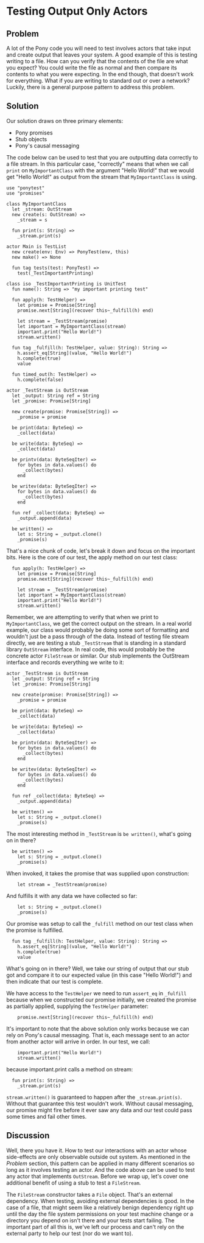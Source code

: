 # Testing Output Only Actors

## Problem

A lot of the Pony code you will need to test involves actors that take input
and create output that leaves your system. A good example of this is testing
writing to a file. How can you verify that the contents of the file are what
you expect? You could write the file as normal and then compare its contents to
what you were expecting. In the end though, that doesn't work for everything.
What if you are writing to standard out or over a network? Luckily, there is a
general purpose pattern to address this problem.

## Solution

Our solution draws on three primary elements:

* Pony promises
* Stub objects
* Pony's causal messaging

The code below can be used to test that you are outputting data correctly to a
file stream. In this particular case, "correctly" means that when we call
`print` on `MyImportantClass` with the argument "Hello World!" that we would
get "Hello World!" as output from the stream that `MyImportantClass` is using.

```pony
use "ponytest"
use "promises"

class MyImportantClass
  let _stream: OutStream
  new create(s: OutStream) =>
    _stream = s

  fun print(s: String) =>
    _stream.print(s)

actor Main is TestList
  new create(env: Env) => PonyTest(env, this)
  new make() => None

  fun tag tests(test: PonyTest) =>
    test(_TestImportantPrinting)

class iso _TestImportantPrinting is UnitTest
  fun name(): String => "my important printing test"

  fun apply(h: TestHelper) =>
    let promise = Promise[String]
    promise.next[String](recover this~_fulfill(h) end)

    let stream = _TestStream(promise)
    let important = MyImportantClass(stream)
    important.print("Hello World!")
    stream.written()

  fun tag _fulfill(h: TestHelper, value: String): String =>
    h.assert_eq[String](value, "Hello World!")
    h.complete(true)
    value

  fun timed_out(h: TestHelper) =>
    h.complete(false)

actor _TestStream is OutStream
  let _output: String ref = String
  let _promise: Promise[String]

  new create(promise: Promise[String]) =>
    _promise = promise

  be print(data: ByteSeq) =>
    _collect(data)

  be write(data: ByteSeq) =>
    _collect(data)

  be printv(data: ByteSeqIter) =>
    for bytes in data.values() do
      _collect(bytes)
    end

  be writev(data: ByteSeqIter) =>
    for bytes in data.values() do
      _collect(bytes)
    end

  fun ref _collect(data: ByteSeq) =>
    _output.append(data)

  be written() =>
    let s: String = _output.clone()
    _promise(s)
```

That's a nice chunk of code, let's break it down and focus on the important
bits. Here is the core of our test, the apply method on our test class:

```pony
  fun apply(h: TestHelper) =>
    let promise = Promise[String]
    promise.next[String](recover this~_fulfill(h) end)

    let stream = _TestStream(promise)
    let important = MyImportantClass(stream)
    important.print("Hello World!")
    stream.written()

```

Remember, we are attempting to verify that when we print to `MyImportantClass`,
we get the correct output on the stream. In a real world example, our
class would probably be doing some sort of formatting and wouldn't just be a
pass through of the data. Instead of testing file stream directly, we are
testing a stub `_TestStream` that is standing in a standard library
`OutStream` interface. In real code, this would probably be the concrete actor
`FileStream` or similar. Our stub implements the OutStream interface and records
everything we write to it:

```pony
actor _TestStream is OutStream
  let _output: String ref = String
  let _promise: Promise[String]

  new create(promise: Promise[String]) =>
    _promise = promise

  be print(data: ByteSeq) =>
    _collect(data)

  be write(data: ByteSeq) =>
    _collect(data)

  be printv(data: ByteSeqIter) =>
    for bytes in data.values() do
      _collect(bytes)
    end

  be writev(data: ByteSeqIter) =>
    for bytes in data.values() do
      _collect(bytes)
    end

  fun ref _collect(data: ByteSeq) =>
    _output.append(data)

  be written() =>
    let s: String = _output.clone()
    _promise(s)
```

The most interesting method in `_TestStream` is `be written()`, what's going on
in there?

```pony
  be written() =>
    let s: String = _output.clone()
    _promise(s)
```

When invoked, it takes the promise that was supplied upon construction:

```pony
    let stream = _TestStream(promise)
```

And fulfills it with any data we have collected so far:

```pony
    let s: String = _output.clone()
    _promise(s)
```

Our promise was setup to call the `_fulfill` method on our test class when the
promise is fulfilled.

```pony
  fun tag _fulfill(h: TestHelper, value: String): String =>
    h.assert_eq[String](value, "Hello World!")
    h.complete(true)
    value
```

What's going on in there? Well, we take our string of output that our stub got
and compare it to our expected value (in this case "Hello World!") and then
indicate that our test is complete.

We have access to the `TestHelper` we need to run `assert_eq` in `_fulfill`
because when we constructed our promise initially, we created the promise as
partially applied, supplying the `TestHelper` parameter:

```pony
    promise.next[String](recover this~_fulfill(h) end)
```

It's important to note that the above solution only works because we can rely on
Pony's causal messaging. That is, each message sent to an actor from another
actor will arrive in order. In our test, we call:

```pony
    important.print("Hello World!")
    stream.written()
```

because important.print calls a method on stream:

```pony
  fun print(s: String) =>
    _stream.print(s)
```

`stream.written()` is guaranteed to happen after the `_stream.print(s)`. Without
that guarantee this test wouldn't work. Without causal messaging, our promise
might fire before it ever saw any data and our test could pass some times and
fail other times.

## Discussion

Well, there you have it. How to test our interactions with an actor whose
side-effects are only observable outside out system. As mentioned in the
_Problem_ section, this pattern can be applied in many different scenarios so
long as it involves testing an actor. And the code above can be used to test
any actor that implements `OutStream`. Before we wrap up, let's cover one
additional benefit of using a stub to test a `FileStream`.

The `FileStream` constructor takes a `File` object. That's an external
dependency. When testing, avoiding external dependencies is good. In the case
of a file, that might seem like a relatively benign dependency right up until
the day the file system permissions on your test machine change or a directory
you depend on isn't there and your tests start failing. The important part of
all this is, we've left our process and can't rely on the external party to
help our test (nor do we want to).
